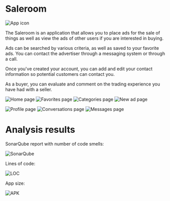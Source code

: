 # Saleroom

![App icon](https://lh3.googleusercontent.com/6e71FP2grOUyWaikyaoMJ1zm-dfT06LW0cMqwjOy1yw50dF1yVCN9b2oMHM1BonvsQ=s180-rw)

The Saleroom is an application that allows you to place ads for the sale of things as well as view the ads of other users if you are interested in buying.

Ads can be searched by various criteria, as well as saved to your favorite ads. You can contact the advertiser through a messaging system or through a call.

Once you've created your account, you can add and edit your contact information so potential customers can contact you.

As a buyer, you can evaluate and comment on the trading experience you have had with a seller.

![Home page](https://lh3.googleusercontent.com/BIRuUhvDHUxZkSQLHekfW4tJ-OEXAOUz_uZMMlYtsdSJSBvIcSLLHXvOF9PWr1GXPUiG=w720-h310-rw) ![Favorites page](https://lh3.googleusercontent.com/DwMSHVhVIqAvBurzMaWuIyKJdYPvagrzbHBjHYxsKIXcNG2K7ueoCDb1E-aJiYeSkwGH=w720-h310-rw) ![Categories page](https://lh3.googleusercontent.com/I0fVxNnPzv4fqC8IsfhwQXmT8XU5FCjOKvuOl9Y1N4IjJC8vQI0bJ6Z9a7ZnnkFMFQ=w720-h310-rw) ![New ad page](https://lh3.googleusercontent.com/xH9vsF7gMz2eT1IfcF8AFhmESFUxA6WzjthJKz4f-W7Guk0CLvCL68dA-E8Y3TsDseQ=w720-h310-rw)

![Profile page](https://lh3.googleusercontent.com/CJPG6jypzXphZLhvXgMwaZ7LZ3U2wuCLNTJ-LWYdGwLK2Em4t6Q8TmFU4FtCvKuQLOg=w720-h310-rw) ![Conversations page](https://lh3.googleusercontent.com/QEuz0GcsvpGjOnQX8Dy29hRhGEWzVgIQfrfdt9mGK3lfRAU-WRimGLexAEMJNzozyLQ=w720-h310-rw) ![Messages page](https://lh3.googleusercontent.com/riWv4CYfl8_1PuWwM6n8ocgW6-FSyguDKOSB7vlU22x3ojm-rgw2p0RcwPu8BtB7DfoL=w720-h310-rw)

# Analysis results

SonarQube report with number of code smells: 

![SonarQube](https://i.ibb.co/ggHFx0G/original-sonar.png)

Lines of code: 

![LOC](https://i.ibb.co/gTThW62/lines-of-code-original.png)

App size: 

![APK](https://i.ibb.co/6tZJFS3/original.png)
